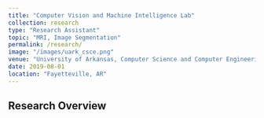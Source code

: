 ```yaml
---
title: "Computer Vision and Machine Intelligence Lab"
collection: research
type: "Research Assistant"
topic: "MRI, Image Segmentation"
permalink: /research/
image: "/images/uark_csce.png" 
venue: "University of Arkansas, Computer Science and Computer Engineering"
date: 2019-08-01
location: "Fayetteville, AR"
---
```


## Research Overview
